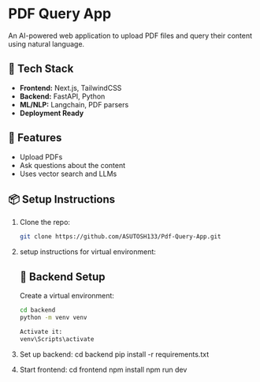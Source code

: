 # PDF Query App

An AI-powered web application to upload PDF files and query their content using natural language.

## 🔧 Tech Stack

- **Frontend:** Next.js, TailwindCSS
- **Backend:** FastAPI, Python
- **ML/NLP:** Langchain, PDF parsers
- **Deployment Ready**

## 🚀 Features

- Upload PDFs
- Ask questions about the content
- Uses vector search and LLMs

## 📦 Setup Instructions

1. Clone the repo:
   ```bash
   git clone https://github.com/ASUTOSH133/Pdf-Query-App.git

2. setup instructions for  virtual environment:
    ## 🔧 Backend Setup

    Create a virtual environment:

    ```bash 
    cd backend
    python -m venv venv

    Activate it:
    venv\Scripts\activate

3. Set up backend:
    cd backend
    pip install -r requirements.txt
4. Start frontend:
    cd frontend
    npm install
    npm run dev
